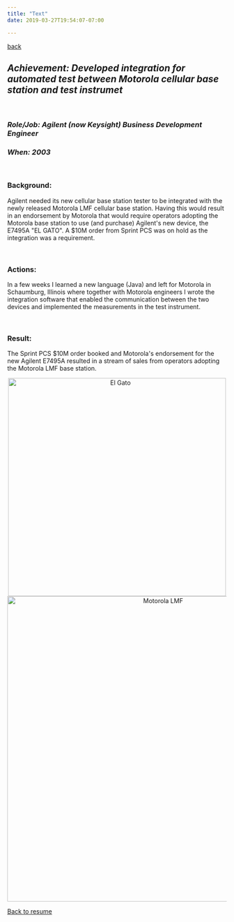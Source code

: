 ```yaml
---
title: "Text"
date: 2019-03-27T19:54:07-07:00

---
```

[back](/resume)
## ***Achievement: Developed integration for automated test between Motorola cellular base  station and test instrumet*** 
<p><br/></p>

### ***Role/Job: Agilent (now Keysight) Business Development Engineer***
### ***When: 2003***
<p><br/></p>
  
### Background:
Agilent needed its new cellular base station tester to be integrated with the newly released Motorola LMF cellular base station. Having this would result in an endorsement by Motorola that would require operators adopting the Motorola base station to use (and purchase) Agilent's new device, the E7495A "EL GATO". A $10M order from Sprint PCS was on hold as the integration was a requirement.<p><br/></p>

### Actions:
In a few weeks I learned a new language (Java) and left for Motorola in Schaumburg, Illinois where together with Motorola engineers I wrote the integration software that enabled the communication between the two devices and implemented the measurements in the test instrument.<p><br/></p>

### Result:
The Sprint PCS $10M order booked and Motorola's endorsement for the new Agilent E7495A resulted in a stream of sales from operators adopting the Motorola LMF base station.

<!--
![El Gato](/img/ElGato.png)

![LMF](/img/MotoLMFElGato.png)
-->

<center> <img src="/img/ElGato.png" alt="El Gato"
	title="Agilent El Gato"  width="500" /> </center>


<center><img src="/img/motolmf.png" alt="Motorola LMF"
	title="Motorola LMF" width="700"  /></center>

[Back to resume](/resume) 